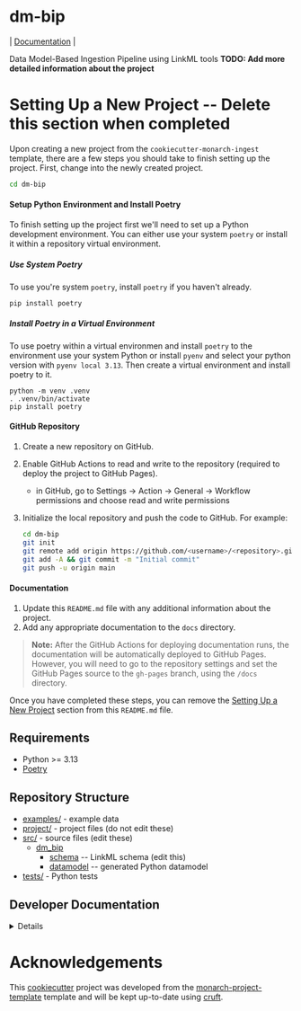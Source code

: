 # dm-bip

| [Documentation](https://amc-corey-cox.github.io/dm_bip) |

Data Model-Based Ingestion Pipeline using LinkML tools
**TODO: Add more detailed information about the project**

# Setting Up a New Project -- Delete this section when completed

Upon creating a new project from the `cookiecutter-monarch-ingest` template, there are a few steps you should take to finish setting up the project. First, change into the newly created project.

```bash
cd dm-bip
```

#### Setup Python Environment and Install Poetry
To finish setting up the project first we'll need to set up a Python development environment. You can either use your system `poetry` or install it within a repository virtual environment.

##### Use System Poetry
To use you're system `poetry`, install `poetry` if you haven't already.
```
pip install poetry
```

##### Install Poetry in a Virtual Environment
To use poetry within a virtual environmen and install `poetry` to the environment use your system Python or install `pyenv` and select your python version with `pyenv local 3.13`. Then create a virtual environment and install poetry to it.
```
python -m venv .venv
. .venv/bin/activate
pip install poetry
```

#### GitHub Repository

1. Create a new repository on GitHub.
1. Enable GitHub Actions to read and write to the repository (required to deploy the project to GitHub Pages).
   - in GitHub, go to Settings -> Action -> General -> Workflow permissions and choose read and write permissions
1. Initialize the local repository and push the code to GitHub. For example:

   ```bash
   cd dm-bip
   git init
   git remote add origin https://github.com/<username>/<repository>.git
   git add -A && git commit -m "Initial commit"
   git push -u origin main
   ```

#### Documentation

1. Update this `README.md` file with any additional information about the project.
1. Add any appropriate documentation to the `docs` directory.

> **Note:** After the GitHub Actions for deploying documentation runs, the documentation will be automatically deployed to GitHub Pages.  
> However, you will need to go to the repository settings and set the GitHub Pages source to the `gh-pages` branch, using the `/docs` directory.

Once you have completed these steps, you can remove the [Setting Up a New Project](#setting-up-a-new-project) section from this `README.md` file.

## Requirements

- Python >= 3.13
- [Poetry](https://python-poetry.org/docs/#installation)

## Repository Structure

* [examples/](examples/) - example data
* [project/](project/) - project files (do not edit these)
* [src/](src/) - source files (edit these)
  * [dm_bip](src/dm_bip)
    * [schema](src/dm_bip/schema) -- LinkML schema
      (edit this)
    * [datamodel](src/dm_bip/datamodel) -- generated
      Python datamodel
* [tests/](tests/) - Python tests

## Developer Documentation

<details>
Use the `make` command to generate project artefacts:

* `make all`: make everything
* `make deploy`: deploys site
</details>

# Acknowledgements

This [cookiecutter](https://cookiecutter.readthedocs.io/en/stable/README.html) project was developed from the [monarch-project-template](https://github.com/monarch-initiative/monarch-project-template) template and will be kept up-to-date using [cruft](https://cruft.github.io/cruft/).
